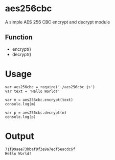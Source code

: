 # aes256cbc
A simple AES 256 CBC encrypt and decrypt module

## Function

- encrypt()
- decrypt()

# Usage

```
var aes256cbc = require('./aes256cbc.js')
var text = 'Hello World!'

var m = aes256cbc.encrypt(text)
console.log(m)

var p = aes256cbc.decrypt(m)
console.log(p)

```

# Output

```
71f99aee73bbaf9f3e9a7ecf5eacdc6f
Hello World!
```

